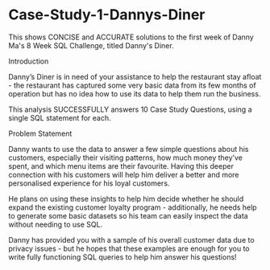 # Case-Study-1-Dannys-Diner
This shows CONCISE and ACCURATE solutions to the first week of Danny Ma's 8 Week SQL Challenge, titled Danny's Diner.

Introduction

Danny’s Diner is in need of your assistance to help the restaurant stay afloat - the restaurant has captured some very basic data from its few months of operation but has no idea how to use its data to help them run the business.

This analysis SUCCESSFULLY answers 10 Case Study Questions, using a single SQL statement for each.

Problem Statement

Danny wants to use the data to answer a few simple questions about his customers, especially their visiting patterns, how much money they’ve spent, and which menu items are their favourite. Having this deeper connection with his customers will help him deliver a better and more personalised experience for his loyal customers.

He plans on using these insights to help him decide whether he should expand the existing customer loyalty program - additionally, he needs help to generate some basic datasets so his team can easily inspect the data without needing to use SQL.

Danny has provided you with a sample of his overall customer data due to privacy issues - but he hopes that these examples are enough for you to write fully functioning SQL queries to help him answer his questions!
